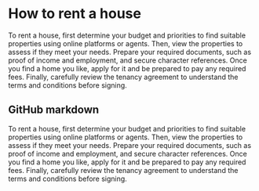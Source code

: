 <html>
 <head>
  <!-- Link to your external CSS file -->
       <link rel="stylesheet" href="Kahmoh/
        style.css" />
 </head>
 <body>
<h1>How to rent a house</h1>
<p>To rent a house, first determine your budget and priorities to find suitable properties using online platforms or agents. Then, view the properties to assess if they meet your needs. Prepare your required documents, such as proof of income and employment, and secure character references. Once you find a home you like, apply for it and be prepared to pay any required fees. Finally, carefully review the tenancy agreement to understand the terms and conditions before signing. </p>
<h2>GitHub markdown</h2>
 <p> To rent a house, first determine your budget and priorities to find suitable properties using online platforms or agents. Then, view the properties to assess if they meet your needs. Prepare your required documents, such as proof of income and employment, and secure character references. Once you find a home you like, apply for it and be prepared to pay any required fees. Finally, carefully review the tenancy agreement to understand the terms and conditions before signing. </p>
 </body>
</html>
